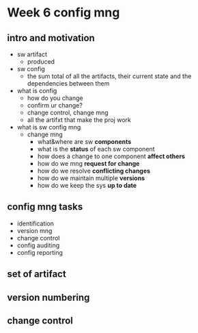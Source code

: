 # Week 6 config mng

## intro and motivation
+ sw artifact
    + produced
+ sw config
    + the sum total of all the artifacts, their current state and the dependencies between them
+ what is config
    + how do you change
    + confirm ur change?
    + change control, change mng
    + all the artifxt that make the proj work
+ what is sw config mng
    + change mng
        + what&where are sw __components__
        + what is the __status__ of each sw component
        + how does a change to one component __affect others__
        + how do we mng __request for change__
        + how do we resolve __conflicting changes__
        + how do we maintain multiple __versions__
        + how do we keep the sys __up to date__


## config mng tasks
+ identification
+ version mng
+ change control
+ config auditing
+ config reporting



## set of artifact


## version numbering

## change control